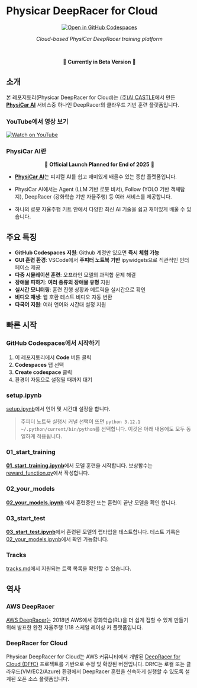 # Physicar DeepRacer for Cloud


<div align="center">

[![Open in GitHub Codespaces](https://github.com/codespaces/badge.svg)](https://codespaces.new/physicar/physicar-deepracer-for-cloud?quickstart=1)

*Cloud-based PhysiCar DeepRacer training platform*

<br>

🚧 **Currently in Beta Version** 🚧


</div>

## 소개

본 레포지토리(Physicar DeepRacer for Cloud)는 [(주)AI CASTLE](https://aicastle.com)에서 만든 [**PhysiCar AI**](https://physicar.ai) 서비스중 하나인 DeepRacer의 클라우드 기반 훈련 플랫폼입니다.

### YouTube에서 영상 보기

[![Watch on YouTube](https://img.shields.io/badge/YouTube-Video-red?logo=youtube)](https://www.youtube.com/watch?v=_Qt_-9gDK4o)

### PhysiCar AI란

<div align="center">

🚀 **Official Launch Planned for End of 2025** 🚀

</div>

- [**PhysiCar AI**](https://physicar.ai)는 피지컬 AI를 쉽고 재미있게 배울수 있는 종합 플랫폼입니다.
    
- PhysiCar AI에서는 Agent (LLM 기반 로봇 비서), Follow (YOLO 기반 객체탐지), DeepRacer (강화학습 기반 자율주행) 등 여러 서비스를 제공합니다.
- 하나의 로봇 자율주행 키트 안에서 다양한 최신 AI 기술을 쉽고 재미있게 배울 수 있습니다.

## 주요 특징

- **GitHub Codespaces 지원**: Github 계정만 있으면 **즉시 체험 가능**
- **GUI 훈련 환경**: VSCode에서 **주피터 노트북 기반** ipywidgets으로 직관적인 인터페이스 제공
- **다중 시뮬레이션 훈련**: 오프라인 모델의 과적합 문제 해결
- **장애물 피하기**: **여러 종류의 장애물 유형** 지원
- **실시간 모니터링**: 훈련 진행 상황과 메트릭을 실시간으로 확인
- **비디오 재생**: 웹 호환 테스트 비디오 자동 변환
- **다국어 지원**: 여러 언어와 시간대 설정 지원


## 빠른 시작

### GitHub Codespaces에서 시작하기

1. 이 레포지토리에서 **Code** 버튼 클릭
2. **Codespaces** 탭 선택
3. **Create codespace** 클릭
4. 환경이 자동으로 설정될 때까지 대기

### setup.ipynb

[setup.ipynb](setup.ipynb)에서 언어 및 시간대 설정을 합니다.

> 주피터 노트북 실행시 커널 선택이 뜨면 `python 3.12.1 ~/.python/current/bin/python`를 선택합니다. 이것은 아래 내용에도 모두 동일하게 적용됩니다.

### 01_start_training
[**01_start_training.ipynb**](01_start_training.ipynb)에서 모델 훈련을 시작합니다.
보상함수는 [reward_function.py](reward_function.py)에서 작성합니다.



### 02_your_models
[**02_your_models.ipynb**](02_your_models.ipynb) 에서 훈련중인 또는 훈련이 끝난 모델을 확인 합니다.

### 03_start_test
[**03_start_test.ipynb**](03_start_test.ipynb)에서 훈련된 모델의 랩타입을 테스트합니다. 테스트 기록은 [02_your_models.ipynb](02_your_models.ipynb)에서 확인 가능합니다.

### Tracks
[tracks.md](tracks.md)에서 지원되는 트랙 목록을 확인할 수 있습니다.



## 역사
### AWS DeepRacer
[AWS DeepRacer](https://aws.amazon.com/deepracer/)는 2018년 AWS에서 강화학습(RL)을 더 쉽게 접할 수 있게 만들기 위해 발표한 완전 자율주행 1/18 스케일 레이싱 카 플랫폼입니다.

### DeepRacer for Cloud
Physicar DeepRacer for Cloud는 AWS 커뮤니티에서 개발된 [DeepRacer for Cloud (DFfC)](https://github.com/aws-deepracer-community/deepracer-for-cloud) 프로젝트를 기반으로 수정 및 확장된 버전입니다. DRfC는 로컬 또는 클라우드(VM/EC2/Azure) 환경에서 DeepRacer 훈련을 신속하게 실행할 수 있도록 설계된 오픈 소스 플랫폼입니다.
